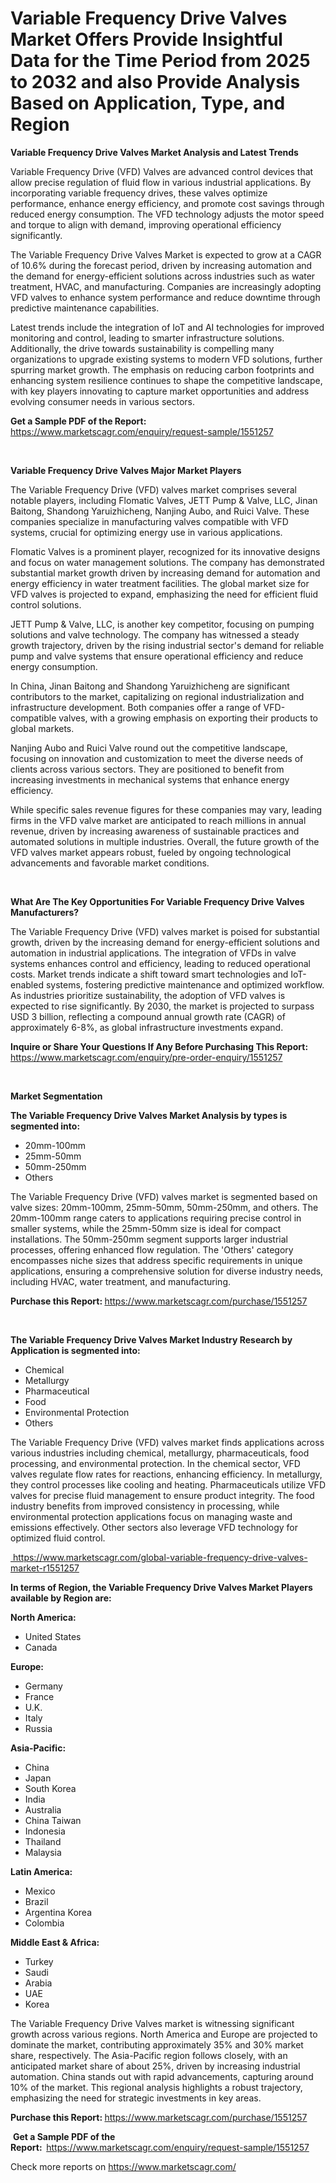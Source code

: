<p><h1>Variable Frequency Drive Valves Market Offers Provide Insightful Data for the Time Period from 2025 to 2032 and also Provide Analysis Based on Application, Type, and Region</h1></p><p><strong>Variable Frequency Drive Valves Market Analysis and Latest Trends</strong></p>
<p><p>Variable Frequency Drive (VFD) Valves are advanced control devices that allow precise regulation of fluid flow in various industrial applications. By incorporating variable frequency drives, these valves optimize performance, enhance energy efficiency, and promote cost savings through reduced energy consumption. The VFD technology adjusts the motor speed and torque to align with demand, improving operational efficiency significantly.</p><p>The Variable Frequency Drive Valves Market is expected to grow at a CAGR of 10.6% during the forecast period, driven by increasing automation and the demand for energy-efficient solutions across industries such as water treatment, HVAC, and manufacturing. Companies are increasingly adopting VFD valves to enhance system performance and reduce downtime through predictive maintenance capabilities.</p><p>Latest trends include the integration of IoT and AI technologies for improved monitoring and control, leading to smarter infrastructure solutions. Additionally, the drive towards sustainability is compelling many organizations to upgrade existing systems to modern VFD solutions, further spurring market growth. The emphasis on reducing carbon footprints and enhancing system resilience continues to shape the competitive landscape, with key players innovating to capture market opportunities and address evolving consumer needs in various sectors.</p></p>
<p><strong>Get a Sample PDF of the Report:&nbsp;</strong> <a href="https://www.marketscagr.com/enquiry/request-sample/1551257?utm_campaign=2440&utm_medium=2&utm_source=Github&utm_content=ia&utm_term=27022025&utm_id=variable-frequency-drive-valves">https://www.marketscagr.com/enquiry/request-sample/1551257</a></p>
<p>&nbsp;</p>
<p><strong>Variable Frequency Drive Valves Major Market Players</strong></p>
<p><p>The Variable Frequency Drive (VFD) valves market comprises several notable players, including Flomatic Valves, JETT Pump & Valve, LLC, Jinan Baitong, Shandong Yaruizhicheng, Nanjing Aubo, and Ruici Valve. These companies specialize in manufacturing valves compatible with VFD systems, crucial for optimizing energy use in various applications.</p><p>Flomatic Valves is a prominent player, recognized for its innovative designs and focus on water management solutions. The company has demonstrated substantial market growth driven by increasing demand for automation and energy efficiency in water treatment facilities. The global market size for VFD valves is projected to expand, emphasizing the need for efficient fluid control solutions.</p><p>JETT Pump & Valve, LLC, is another key competitor, focusing on pumping solutions and valve technology. The company has witnessed a steady growth trajectory, driven by the rising industrial sector's demand for reliable pump and valve systems that ensure operational efficiency and reduce energy consumption.</p><p>In China, Jinan Baitong and Shandong Yaruizhicheng are significant contributors to the market, capitalizing on regional industrialization and infrastructure development. Both companies offer a range of VFD-compatible valves, with a growing emphasis on exporting their products to global markets.</p><p>Nanjing Aubo and Ruici Valve round out the competitive landscape, focusing on innovation and customization to meet the diverse needs of clients across various sectors. They are positioned to benefit from increasing investments in mechanical systems that enhance energy efficiency.</p><p>While specific sales revenue figures for these companies may vary, leading firms in the VFD valve market are anticipated to reach millions in annual revenue, driven by increasing awareness of sustainable practices and automated solutions in multiple industries. Overall, the future growth of the VFD valves market appears robust, fueled by ongoing technological advancements and favorable market conditions.</p></p>
<p>&nbsp;</p>
<p><strong>What Are The Key Opportunities For Variable Frequency Drive Valves Manufacturers?</strong></p>
<p><p>The Variable Frequency Drive (VFD) valves market is poised for substantial growth, driven by the increasing demand for energy-efficient solutions and automation in industrial applications. The integration of VFDs in valve systems enhances control and efficiency, leading to reduced operational costs. Market trends indicate a shift toward smart technologies and IoT-enabled systems, fostering predictive maintenance and optimized workflow. As industries prioritize sustainability, the adoption of VFD valves is expected to rise significantly. By 2030, the market is projected to surpass USD 3 billion, reflecting a compound annual growth rate (CAGR) of approximately 6-8%, as global infrastructure investments expand.</p></p>
<p><strong>Inquire or Share Your Questions If Any Before Purchasing This Report:</strong> <a href="https://www.marketscagr.com/enquiry/pre-order-enquiry/1551257?utm_campaign=2440&utm_medium=2&utm_source=Github&utm_content=ia&utm_term=27022025&utm_id=variable-frequency-drive-valves">https://www.marketscagr.com/enquiry/pre-order-enquiry/1551257</a></p>
<p>&nbsp;</p>
<p><strong>Market Segmentation</strong></p>
<p><strong>The Variable Frequency Drive Valves Market Analysis by types is segmented into:</strong></p>
<p><ul><li>20mm-100mm</li><li>25mm-50mm</li><li>50mm-250mm</li><li>Others</li></ul></p>
<p><p>The Variable Frequency Drive (VFD) valves market is segmented based on valve sizes: 20mm-100mm, 25mm-50mm, 50mm-250mm, and others. The 20mm-100mm range caters to applications requiring precise control in smaller systems, while the 25mm-50mm size is ideal for compact installations. The 50mm-250mm segment supports larger industrial processes, offering enhanced flow regulation. The 'Others' category encompasses niche sizes that address specific requirements in unique applications, ensuring a comprehensive solution for diverse industry needs, including HVAC, water treatment, and manufacturing.</p></p>
<p><strong>Purchase this Report:&nbsp;</strong><a href="https://www.marketscagr.com/purchase/1551257?utm_campaign=2440&utm_medium=2&utm_source=Github&utm_content=ia&utm_term=27022025&utm_id=variable-frequency-drive-valves">https://www.marketscagr.com/purchase/1551257</a></p>
<p>&nbsp;</p>
<p><strong>The Variable Frequency Drive Valves Market Industry Research by Application is segmented into:</strong></p>
<p><ul><li>Chemical</li><li>Metallurgy</li><li>Pharmaceutical</li><li>Food</li><li>Environmental Protection</li><li>Others</li></ul></p>
<p><p>The Variable Frequency Drive (VFD) valves market finds applications across various industries including chemical, metallurgy, pharmaceuticals, food processing, and environmental protection. In the chemical sector, VFD valves regulate flow rates for reactions, enhancing efficiency. In metallurgy, they control processes like cooling and heating. Pharmaceuticals utilize VFD valves for precise fluid management to ensure product integrity. The food industry benefits from improved consistency in processing, while environmental protection applications focus on managing waste and emissions effectively. Other sectors also leverage VFD technology for optimized fluid control.</p></p>
<p><a href="https://www.marketscagr.com/global-variable-frequency-drive-valves-market-r1551257?utm_campaign=2440&utm_medium=2&utm_source=Github&utm_content=ia&utm_term=27022025&utm_id=variable-frequency-drive-valves">&nbsp;https://www.marketscagr.com/global-variable-frequency-drive-valves-market-r1551257</a></p>
<p><strong>In terms of Region, the Variable Frequency Drive Valves Market Players available by Region are:</strong></p>
<p>
    <p> <strong> North America: </strong>
        <ul>
            <li>United States</li>
            <li>Canada</li>
        </ul>
        </p> 
    <p> <strong> Europe: </strong>
        <ul>
            <li>Germany</li>
            <li>France</li>
            <li>U.K.</li>
            <li>Italy</li>
            <li>Russia</li>
        </ul>
        </p> 
    <p> <strong> Asia-Pacific: </strong>
        <ul>
            <li>China</li>
            <li>Japan</li>
            <li>South Korea</li>
            <li>India</li>
            <li>Australia</li>
            <li>China Taiwan</li>
            <li>Indonesia</li>
            <li>Thailand</li>
            <li>Malaysia</li>
        </ul>
        </p> 
    <p> <strong> Latin America: </strong>
        <ul>
            <li>Mexico</li>
            <li>Brazil</li>
            <li>Argentina Korea</li>
            <li>Colombia</li>
        </ul>
        </p> 
    <p> <strong> Middle East & Africa: </strong>
        <ul>
            <li>Turkey</li>
            <li>Saudi</li>
            <li>Arabia</li>
            <li>UAE</li>
            <li>Korea</li>
        </ul>
    </p>
    </p>
<p><p>The Variable Frequency Drive Valves market is witnessing significant growth across various regions. North America and Europe are projected to dominate the market, contributing approximately 35% and 30% market share, respectively. The Asia-Pacific region follows closely, with an anticipated market share of about 25%, driven by increasing industrial automation. China stands out with rapid advancements, capturing around 10% of the market. This regional analysis highlights a robust trajectory, emphasizing the need for strategic investments in key areas.</p></p>
<p><strong>Purchase this Report: </strong><a href="https://www.marketscagr.com/purchase/1551257?utm_campaign=2440&utm_medium=2&utm_source=Github&utm_content=ia&utm_term=27022025&utm_id=variable-frequency-drive-valves">https://www.marketscagr.com/purchase/1551257</a></p>
<p>&nbsp;<strong>Get a Sample PDF of the Report:&nbsp;&nbsp;</strong><a href="https://www.marketscagr.com/enquiry/request-sample/1551257?utm_campaign=2440&utm_medium=2&utm_source=Github&utm_content=ia&utm_term=27022025&utm_id=variable-frequency-drive-valves">https://www.marketscagr.com/enquiry/request-sample/1551257</a></p>
<p><strong></strong></p>
<p>Check more reports on <a href="https://www.marketscagr.com/?utm_campaign=2440&utm_medium=2&utm_source=Github&utm_content=ia&utm_term=27022025&utm_id=variable-frequency-drive-valves">https://www.marketscagr.com/</a></p>